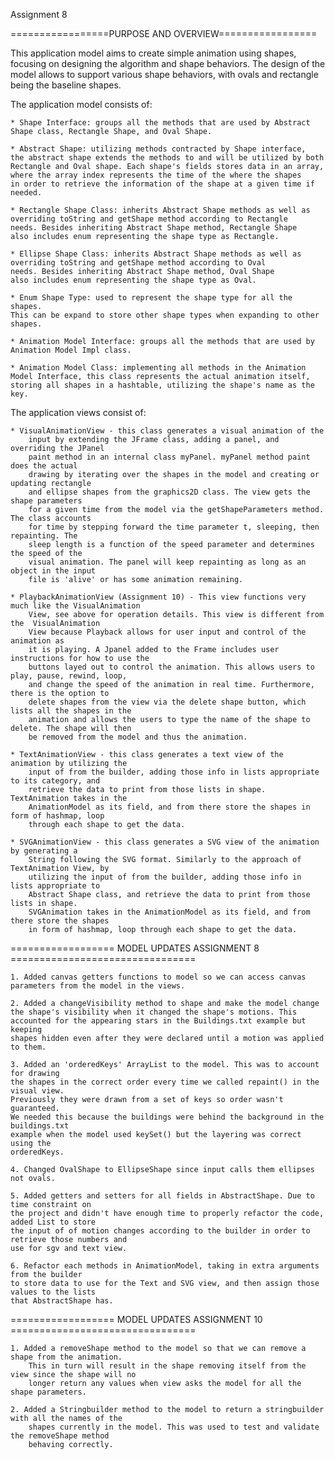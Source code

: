 Assignment 8

=================PURPOSE AND OVERVIEW=================

This application model aims to create simple animation using shapes,
focusing on designing the algorithm and shape behaviors. The design 
of the model allows to support various shape behaviors, with ovals
and rectangle being the baseline shapes.


The application model consists of:

	* Shape Interface: groups all the methods that are used by Abstract
	Shape class, Rectangle Shape, and Oval Shape. 
	
	* Abstract Shape: utilizing methods contracted by Shape interface,
	the abstract shape extends the methods to and will be utilized by both
	Rectangle and Oval shape. Each shape's fields stores data in an array, 
	where the array index represents the time of the where the shapes 
	in order to retrieve the information of the shape at a given time if 
	needed.
	
	* Rectangle Shape Class: inherits Abstract Shape methods as well as 
	overriding toString and getShape method according to Rectangle 
	needs. Besides inheriting Abstract Shape method, Rectangle Shape 
	also includes enum representing the shape type as Rectangle.
	
	* Ellipse Shape Class: inherits Abstract Shape methods as well as 
	overriding toString and getShape method according to Oval 
	needs. Besides inheriting Abstract Shape method, Oval Shape 
	also includes enum representing the shape type as Oval. 
	
	* Enum Shape Type: used to represent the shape type for all the shapes. 
	This can be expand to store other shape types when expanding to other 
	shapes. 
	
	* Animation Model Interface: groups all the methods that are used by
	Animation Model Impl class.
	
	* Animation Model Class: implementing all methods in the Animation
	Model Interface, this class represents the actual animation itself, 
	storing all shapes in a hashtable, utilizing the shape's name as the key.
	
The application views consist of:
    
    * VisualAnimationView - this class generates a visual animation of the 
        input by extending the JFrame class, adding a panel, and overriding the JPanel
        paint method in an internal class myPanel. myPanel method paint does the actual
        drawing by iterating over the shapes in the model and creating or updating rectangle
        and ellipse shapes from the graphics2D class. The view gets the shape parameters
        for a given time from the model via the getShapeParameters method. The class accounts
        for time by stepping forward the time parameter t, sleeping, then repainting. The 
        sleep length is a function of the speed parameter and determines the speed of the 
        visual animation. The panel will keep repainting as long as an object in the input
        file is 'alive' or has some animation remaining.
        
    * PlaybackAnimationView (Assignment 10) - This view functions very much like the VisualAnimation
        View, see above for operation details. This view is different from the  VisualAnimation
        View because Playback allows for user input and control of the animation as 
        it is playing. A Jpanel added to the Frame includes user instructions for how to use the 
        buttons layed out to control the animation. This allows users to play, pause, rewind, loop,
        and change the speed of the animation in real time. Furthermore, there is the option to 
        delete shapes from the view via the delete shape button, which lists all the shapes in the 
        animation and allows the users to type the name of the shape to delete. The shape will then 
        be removed from the model and thus the animation.
        
    * TextAnimationView - this class generates a text view of the animation by utilizing the 
        input of from the builder, adding those info in lists appropriate to its category, and 
        retrieve the data to print from those lists in shape. TextAnimation takes in the 
        AnimationModel as its field, and from there store the shapes in form of hashmap, loop 
        through each shape to get the data.
    
    * SVGAnimationView - this class generates a SVG view of the animation by generating a 
        String following the SVG format. Similarly to the approach of TextAnimation View, by 
        utilizing the input of from the builder, adding those info in lists appropriate to 
        Abstract Shape class, and retrieve the data to print from those lists in shape. 
        SVGAnimation takes in the AnimationModel as its field, and from there store the shapes 
        in form of hashmap, loop through each shape to get the data.

================== MODEL UPDATES ASSIGNMENT 8 ================================

    1. Added canvas getters functions to model so we can access canvas 
    parameters from the model in the views.

    2. Added a changeVisibility method to shape and make the model change
    the shape's visibility when it changed the shape's motions. This 
    accounted for the appearing stars in the Buildings.txt example but keeping
    shapes hidden even after they were declared until a motion was applied to them.
    
    3. Added an 'orderedKeys' ArrayList to the model. This was to account for drawing
    the shapes in the correct order every time we called repaint() in the visual view.
    Previously they were drawn from a set of keys so order wasn't guaranteed. 
    We needed this because the buildings were behind the background in the buildings.txt
    example when the model used keySet() but the layering was correct using the 
    orderedKeys.
    
    4. Changed OvalShape to EllipseShape since input calls them ellipses not ovals.
    
    5. Added getters and setters for all fields in AbstractShape. Due to time constraint on 
    the project and didn't have enough time to properly refactor the code, added List to store
    the input of of motion changes according to the builder in order to retrieve those numbers and 
    use for sgv and text view.
    
    6. Refactor each methods in AnimationModel, taking in extra arguments from the builder
    to store data to use for the Text and SVG view, and then assign those values to the lists
    that AbstractShape has. 
    
================== MODEL UPDATES ASSIGNMENT 10 ================================
    
    1. Added a removeShape method to the model so that we can remove a shape from the animation. 
        This in turn will result in the shape removing itself from the view since the shape will no
        longer return any values when view asks the model for all the shape parameters.
    
    2. Added a Stringbuilder method to the model to return a stringbuilder with all the names of the
        shapes currently in the model. This was used to test and validate the removeShape method 
        behaving correctly.






